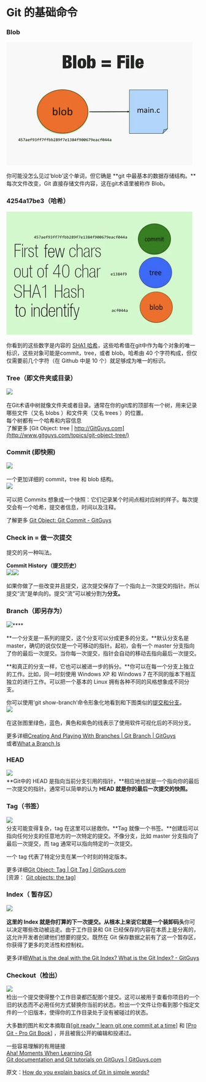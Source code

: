 # Git 的基础命令

### Blob

![](../.gitbook/assets/image%20%289%29.png)

你可能没怎么见过‘blob’这个单词，但它确是 **git 中最基本的数据存储结构。**每次文件改变，Git 直接存储文件内容，这在git术语里被称作 Blob。  
  


### **4254a17be3（哈希）**

![](../.gitbook/assets/image%20%2812%29.png)

你看到的这些数字是内容的 [SHA1 哈希](https://link.zhihu.com/?target=http%3A//en.wikipedia.org/wiki/SHA1)，这些哈希值在git中作为每个对象的唯一标识，这些对象可能是commit，tree，或者 blob。哈希由 40 个字符构成，但仅仅需要前几个字符（在 Github 中是 10 个）就足够成为唯一的标识。

### **Tree（即文件夹或目录）**

![](https://pic4.zhimg.com/80/f028b27fd979023ce85992d91c0f72ff_hd.jpg)

在Git术语中树就像文件夹或者目录。通常在你的git库的顶部有一个树，用来记录哪些文件（又名 blobs ）和文件夹（又名 trees ）的位置。  
每个树都有一个哈希和内容信息  
了解更多 [Git Object: tree \| http://GitGuys.com](http://www.gitguys.com/topics/git-object-tree/)

### **Commit \(即快照\)**

![](https://pic4.zhimg.com/80/2b5880a136cab4fb3e795ee4b5020617_hd.jpg)

  
一个更加详细的 commit，tree 和 blob 结构。  
![](https://pic3.zhimg.com/80/170b089faab83718db2e1fb889d9bfa6_hd.jpg)

可以把 Commits 想象成一个快照：它们记录某个时间点相对应树的样子。每次提交会有一个哈希，提交者信息，时间以及注释。  
  
了解更多 [Git Object: Git Commit - GitGuys](http://www.gitguys.com/topics/git-object-commit/)  
  


### **Check in = 做一次提交**

提交的另一种叫法。

**Commit History（提交历史）**  
![](https://pic1.zhimg.com/80/f25313fd56e8d0395d963c2ae9d83cc0_hd.jpg)![](https://pic4.zhimg.com/80/5c2ae0d43f0a1cba4c85936a878aa03f_hd.jpg)  
  
如果你做了一些改变并且提交，这次提交保存了一个指向上一次提交的指针。所以提交“流”是单向的。提交“流”可以被分割为**分支。**  
  


### **Branch（即另存为）**

![](https://pic4.zhimg.com/80/cf3a43f87dc17b89a0559c9015d82377_hd.jpg)\*\*\*\*

**一个分支是一系列的提交，这个分支可以分成更多的分支。**默认分支名是 master，确切的说仅仅是一个可移动的指针。起初，会有一个 master 分支指向了你的最后一次提交。当你每一次提交，指针会自动的移动去指向最后一次提交。  
  
**和真正的分支一样，它也可以被进一步的拆分。**你可以在每一个分支上独立的工作。比如，同一时刻使用 Windows XP 和 Windows 7 在不同的版本下相互独立的进行工作。可以把一个基本的 Linux 拥有各种不同的风格想象成不同分支。  
  
你可以使用‘git show-branch’命令形象化地看到和下图类似的[提交和分支](http://www.gitguys.com/topics/git-show-branch-to-see-branches-and-their-commits/)。  
![](https://pic2.zhimg.com/80/54183528b3127adeb156ec9d451e2905_hd.jpg)

在这张图里绿色，蓝色，黄色和紫色的线表示了使用软件可视化后的不同分支。  
  
更多详细[Creating And Playing With Branches \| Git Branch \| GitGuys](https://link.zhihu.com/?target=http%3A//www.gitguys.com/topics/creating-and-playing-with-branches/)  
或者[What a Branch Is](https://link.zhihu.com/?target=http%3A//yyliang.cn/book/ch3-1.html)  
  


### HEAD

![](https://pic1.zhimg.com/80/09ea20f08564acc9d9786161a463598c_hd.jpg)  
**Git中的 HEAD 是指向当前分支引用的指针，**相应地也就是一个指向你的最后一次提交的指针。通常可以简单的认为 **HEAD 就是你的最后一次提交的快照。**  
  


### Tag（书签）

![](https://pic3.zhimg.com/80/4f1c491fb2ca395da349986f8af014f2_hd.jpg)  
分支可能变得复杂，tag 在这里可以拯救你。**Tag 就像一个书签。**创建后可以指向任何分支的任意地方的一次特定的提交。不像分支，比如 master 分支指向了最后一次提交，而 tag 通常可以指向特定的一次提交。  
  
一个 tag 代表了特定分支在某一个时刻的特定版本。  
  
  
更多详细[Git Object: Tag \| Git Tag \| GitGuys.com](https://link.zhihu.com/?target=http%3A//www.gitguys.com/topics/git-object-tag/)  
\[资源： [Git objects: the tag](https://link.zhihu.com/?target=http%3A//365git.tumblr.com/post/497500602/git-objects-the-tag)\]  


### Index（ 暂存区）

![](https://pic3.zhimg.com/80/ad9016850f8e8cb354a247a623679afa_hd.jpg)  
  
**这里的 Index 就是你打算的下一次提交。**从根本上来说它就是一个**装卸码头**你可以决定哪些改动被运走。由于工作目录和 Git 已经保存的内容在本质上是分离的，这允许开发者创建他们想要的提交。既然在 Git 保存数据之前有了这一个暂存区，你获得了更多的灵活性和控制权。  
  
  
更多详细[What is the deal with the Git Index? What is the Git Index? - GitGuys](https://link.zhihu.com/?target=http%3A//www.gitguys.com/topics/whats-the-deal-with-the-git-index/)  
  


### Checkout（检出）

![](https://pic2.zhimg.com/80/3ef0e5a9a09105344763d34905819459_hd.jpg)  
检出一个提交使得整个工作目录都匹配那个提交。这可以被用于查看你项目的一个旧的状态而不必用任何方式替换你当前的状态。检出一个文件让你看到那个指定文件的一个旧版本，使得你的工作目录处于没有被碰过的状态。  
  
  
大多数的图片和文本摘取自\[[git ready " learn git one commit at a time](https://link.zhihu.com/?target=http%3A//gitready.com/)\] 和 \[[Pro Git - Pro Git Book](https://link.zhihu.com/?target=http%3A//yyliang.cn/)\] ，并且被我公开的编辑和投递过。  
  
  
一些容易理解的有用链接  
[Aha! Moments When Learning Git](https://link.zhihu.com/?target=http%3A//betterexplained.com/articles/aha-moments-when-learning-git/)  
[Git documentation and Git tutorials on GitGuys \| GitGuys.com](https://link.zhihu.com/?target=http%3A//www.gitguys.com/topics/)  
  
原文：[How do you explain basics of Git in simple words?](https://link.zhihu.com/?target=http%3A//www.quora.com/How-do-you-explain-basics-of-Git-in-simple-words)

